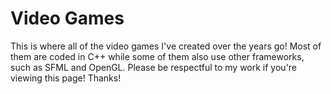 # Video Games

This is where all of the video games I've created over the years go! Most of them are coded in C++ while some of them also use other frameworks, such as SFML and OpenGL. Please be respectful to my work if you're viewing this page! Thanks!
